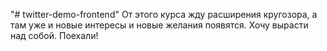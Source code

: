 "# twitter-demo-frontend" 
От этого курса жду расширения кругозора, а там уже и новые интересы и новые желания появятся. Хочу вырасти над собой. Поехали!